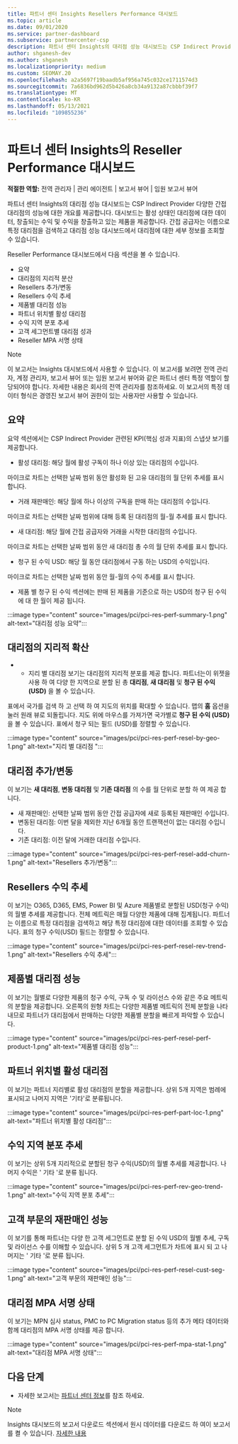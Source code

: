 ```yaml
---
title: 파트너 센터 Insights Resellers Performance 대시보드
ms.topic: article
ms.date: 09/01/2020
ms.service: partner-dashboard
ms.subservice: partnercenter-csp
description: 파트너 센터 Insights의 대리점 성능 대시보드는 CSP Indirect Provider 다양한 간접 대리점의 성능에 대한 개요를 제공합니다.
author: shganesh-dev
ms.author: shganesh
ms.localizationpriority: medium
ms.custom: SEOMAY.20
ms.openlocfilehash: a2a5697f19baadb5af956a745c032ce1711574d3
ms.sourcegitcommit: 7a6836bd962d5b426a8cb34a9132a87cbbbf39f7
ms.translationtype: MT
ms.contentlocale: ko-KR
ms.lasthandoff: 05/13/2021
ms.locfileid: "109855236"
---
```

# <a name="reseller-performance-dashboard-in-partner-center-insights"></a>파트너 센터 Insights의 Reseller Performance 대시보드

**적절한 역할:** 전역 관리자 | 관리 에이전트 | 보고서 뷰어 | 임원 보고서 뷰어

파트너 센터 Insights의 대리점 성능 대시보드는 CSP Indirect Provider 다양한 간접 대리점의 성능에 대한 개요를 제공합니다. 대시보드는 활성 상태인 대리점에 대한 데이터, 창출되는 수익 및 수익을 창출하고 있는 제품을 제공합니다. 간접 공급자는 이름으로 특정 대리점을 검색하고 대리점 성능 대시보드에서 대리점에 대한 세부 정보를 조회할 수 있습니다.

Reseller Performance 대시보드에서 다음 섹션을 볼 수 있습니다.

- 요약
- 대리점의 지리적 분산
- Resellers 추가/변동 
- Resellers 수익 추세 
- 제품별 대리점 성능
- 파트너 위치별 활성 대리점
- 수익 지역 분포 추세
- 고객 세그먼트별 대리점 성과
- Reseller MPA 서명 상태

 > [!NOTE]
 > 이 보고서는 Insights 대시보드에서 사용할 수 있습니다. 이 보고서를 보려면 전역 관리자, 계정 관리자, 보고서 뷰어 또는 임원 보고서 뷰어와 같은 파트너 센터 특정 역할이 할당되어야 합니다. 자세한 내용은 회사의 전역 관리자를 참조하세요. 이 보고서의 특정 데이터 형식은 경영진 보고서 뷰어 권한이 있는 사용자만 사용할 수 있습니다.

## <a name="summary"></a>요약

요약 섹션에서는 CSP Indirect Provider 관련된 KPI(핵심 성과 지표)의 스냅샷 보기를 제공합니다.

- 활성 대리점: 해당 월에 활성 구독이 하나 이상 있는 대리점의 수입니다.

마이크로 차트는 선택한 날짜 범위 동안 활성화 된 고유 대리점의 월 단위 추세를 표시 합니다.

- 거래 재판매인: 해당 월에 하나 이상의 구독을 판매 하는 대리점의 수입니다. 

마이크로 차트는 선택한 날짜 범위에 대해 등록 된 대리점의 월-월 추세를 표시 합니다.

- 새 대리점: 해당 월에 간접 공급자와 거래을 시작한 대리점의 수입니다. 

마이크로 차트는 선택한 날짜 범위 동안 새 대리점 총 수의 월 단위 추세를 표시 합니다.

- 청구 된 수익 USD: 해당 월 동안 대리점에서 구동 하는 USD의 수익입니다. 

마이크로 차트는 선택한 날짜 범위 동안 월-월의 수익 추세를 표시 합니다.

- 제품 별 청구 된 수익 섹션에는 판매 된 제품을 기준으로 하는 USD의 청구 된 수익에 대 한 월이 제공 됩니다. 

:::image type="content" source="images/pci/pci-res-perf-summary-1.png" alt-text="대리점 성능 요약":::

## <a name="geographical-spread-of-resellers"></a>대리점의 지리적 확산

* * 지리 별 대리점 보기는 대리점의 지리적 분포를 제공 합니다. 파트너는이 위젯을 사용 하 여 다양 한 지역으로 분할 된 총 **대리점**, **새 대리점** 및 **청구 된 수익 (USD)** 을 볼 수 있습니다.

표에서 국가를 검색 하 고 선택 하 여 지도의 위치를 확대할 수 있습니다. 맵의 **홈** 옵션을 눌러 원래 뷰로 되돌립니다. 지도 위에 마우스를 가져가면 국가별로 **청구 된 수익 (USD)** 을 볼 수 있습니다. 표에서 청구 되는 필드 (USD)를 정렬할 수 있습니다.

:::image type="content" source="images/pci/pci-res-perf-resel-by-geo-1.png" alt-text="지리 별 대리점 ":::

## <a name="resellers-addchurns"></a>대리점 추가/변동

이 보기는 **새 대리점**, **변동 대리점** 및 **기존 대리점** 의 수를 월 단위로 분할 하 여 제공 합니다. 

- 새 재판매인: 선택한 날짜 범위 동안 간접 공급자에 새로 등록된 재판매인 수입니다.
- 변동된 대리점: 이번 달을 제외한 지난 6개월 동안 트랜잭션이 없는 대리점 수입니다.
- 기존 대리점: 이전 달에 거래한 대리점 수입니다.

:::image type="content" source="images/pci/pci-res-perf-resel-add-churn-1.png" alt-text="Resellers 추가/변동":::

## <a name="resellers-revenue-trend"></a>Resellers 수익 추세 

이 보기는 O365, D365, EMS, Power BI 및 Azure 제품별로 분할된 USD(청구 수익)의 월별 추세를 제공합니다. 전체 메트릭은 매월 다양한 제품에 대해 집계됩니다. 파트너는 이름으로 특정 대리점을 검색하고 해당 특정 대리점에 대한 데이터를 조회할 수 있습니다. 표의 청구 수익(USD) 필드는 정렬할 수 있습니다.

:::image type="content" source="images/pci/pci-res-perf-resel-rev-trend-1.png" alt-text="Resellers 수익 추세":::

## <a name="reseller-performance-by-products"></a>제품별 대리점 성능

이 보기는 월별로 다양한 제품의 청구 수익, 구독 수 및 라이선스 수와 같은 주요 메트릭의 분할을 제공합니다. 오른쪽의 원형 차트는 다양한 제품별 메트릭의 전체 분할을 나타내므로 파트너가 대리점에서 판매하는 다양한 제품별 분할을 빠르게 파악할 수 있습니다.

:::image type="content" source="images/pci/pci-res-perf-resel-perf-product-1.png" alt-text="제품별 대리점 성능":::

## <a name="active-resellers-by-partner-locations"></a>파트너 위치별 활성 대리점

이 보기는 파트너 지리별로 활성 대리점의 분할을 제공합니다. 상위 5개 지역은 범례에 표시되고 나머지 지역은 '기타'로 분류됩니다.

:::image type="content" source="images/pci/pci-res-perf-part-loc-1.png" alt-text="파트너 위치별 활성 대리점":::

## <a name="revenue-geo-distribution-trend"></a>수익 지역 분포 추세

이 보기는 상위 5개 지리적으로 분할된 청구 수익(USD)의 월별 추세를 제공합니다.  나머지 수익은 ' 기타 '로 분류 됩니다.

:::image type="content" source="images/pci/pci-res-perf-rev-geo-trend-1.png" alt-text="수익 지역 분포 추세":::

## <a name="reseller-performance-by-customer-segment"></a>고객 부문의 재판매인 성능

이 보기를 통해 파트너는 다양 한 고객 세그먼트로 분할 된 수익 USD의 월별 추세, 구독 및 라이선스 수를 이해할 수 있습니다. 상위 5 개 고객 세그먼트가 차트에 표시 되 고 나머지는 ' 기타 '로 분류 됩니다.

:::image type="content" source="images/pci/pci-res-perf-resel-cust-seg-1.png" alt-text="고객 부문의 재판매인 성능":::

## <a name="reseller-mpa-signing-status"></a>대리점 MPA 서명 상태

이 보기는 MPN 심사 status, PMC to PC Migration status 등의 추가 메타 데이터와 함께 대리점의 MPA 서명 상태를 제공 합니다.

:::image type="content" source="images/pci/pci-res-perf-mpa-stat-1.png" alt-text="대리점 MPA 서명 상태":::

## <a name="next-steps"></a>다음 단계

- 자세한 보고서는 [파트너 센터 정보](partner-center-insights.md)를 참조 하세요.

>[!NOTE] 
> Insights 대시보드의 보고서 다운로드 섹션에서 원시 데이터를 다운로드 하 여이 보고서를 켤 수 있습니다. [자세한 내용](pci-download-reports.md) 
